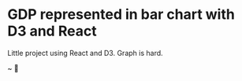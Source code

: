 # GDP represented in bar chart with D3 and React

Little project using React and D3. Graph is hard.

~ 🍒

